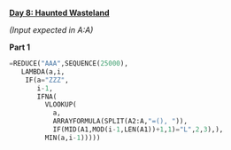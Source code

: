 **[Day 8: Haunted Wasteland](https://adventofcode.com/2023/day/8)**

_(Input expected in A:A)_

**Part 1**

```py
=REDUCE("AAA",SEQUENCE(25000),
   LAMBDA(a,i,
    IF(a="ZZZ",
       i-1,
       IFNA(
         VLOOKUP(
           a,
           ARRAYFORMULA(SPLIT(A2:A,"=(), ")),
           IF(MID(A1,MOD(i-1,LEN(A1))+1,1)="L",2,3),),
         MIN(a,i-1)))))
```
